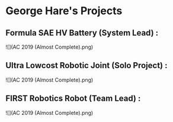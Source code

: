 # George Hare's Projects
## Formula SAE HV Battery (System Lead) :

![](AC 2019 (Almost Complete).png) 

## Ultra Lowcost Robotic Joint (Solo Project) :

![](AC 2019 (Almost Complete).png) 

## FIRST Robotics Robot (Team Lead) :

![](AC 2019 (Almost Complete).png) 
